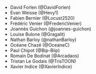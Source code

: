 - David Forlen (@DavidForlen)
- Evan Weisse (@Hevy1)
- Fabien Bernier (@Locust2520)
- Frédéric Venier (@FredericVenier)
- Joannès Guichon (@joannes-guichon)
- Louise Bulone (@Gragalit)
- Nathan Barloy (@nathanBarloy)
- Océane Chazé (@OceaneC)
- Paul Chipot (@Bip-Biip)
- Romain De Bodinat (@Arcadaos)
- Tristan Le Godais (@TrisTOON)
- Xavier Indice (@XavierIndice)
